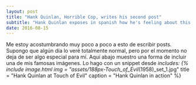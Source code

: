 ```yaml
---
layout: post
title: "Hank Quinlan, Horrible Cop, writes his second post"
subtitle: "Hank Quinlan exposes in spanish how he's feeling about this great task."
date: 2016-08-15
---
```

Me estoy acostumbrando muy poco a poco a esto de escribir posts. Supongo
que algún día lo veré totalmente normal, pero por el momento no deja de
ser algo especial para mí. Aquí abajo muestro una forma de incluir una 
de mis famosas imágenes. Lo hago con un snippet desde _includes:
{% include image.html
           img = "assets/188px-Touch_of_Evil_(1958)_set_1.jpg"
           title = "Hank Quinlan at Touch of Evil"
           caption = "Hank Quinlan in action" %}